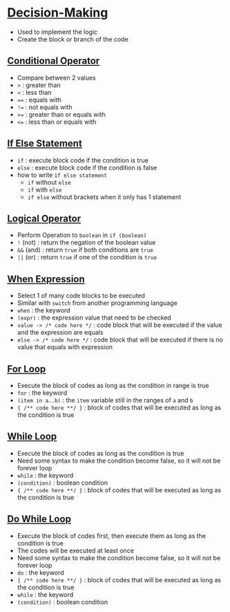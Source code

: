 # [Decision-Making](https://github.com/HidayatRivai2020/kotlin/blob/main/src/main/kotlin/decision_making)
- Used to implement the logic
- Create the block or branch of the code

## [Conditional Operator](https://github.com/HidayatRivai2020/kotlin/blob/main/src/main/kotlin/operation/ConditionalOperator.kt)
- Compare between 2 values
- `>` : greater than
- `<` : less than
- `==` : equals with
- `!=` : not equals with
- `>=` : greater than or equals with
- `<=` : less than or equals with

## [If Else Statement](https://github.com/HidayatRivai2020/kotlin/blob/main/src/main/kotlin/operation/IfElseStatement.kt)
- `if` : execute block code if the condition is true
- `else` : execute block code if the condition is false
- how to write `if else statement`
  - `if` without `else`
  - `if` with `else`
  - `if else` without brackets when it only has 1 statement

## [Logical Operator](https://github.com/HidayatRivai2020/kotlin/blob/main/src/main/kotlin/operation/LogicalOperator.kt)
- Perform Operation to `boolean` in `if (boolean)`
- `!` (not) : return the negation of the boolean value
- `&&` (and) : return `true` if both conditions are `true`
- `||` (or) : return `true` if one of the condition is `true`

## [When Expression](https://github.com/HidayatRivai2020/kotlin/blob/main/src/main/kotlin/operation/WhenExpression.kt)
- Select 1 of many code blocks to be executed
- Similar with `switch` from another programming language
- `when` : the keyword
- `(expr)` : the expression value that need to be checked
- `value -> /* code here */` : code block that will be executed if the value and the expression are equals
- `else -> /* code here */` : code block that will be executed if there is no value that equals with expression

## [For Loop](https://github.com/HidayatRivai2020/kotlin/blob/main/src/main/kotlin/operation/ForLoop.kt)
- Execute the block of codes as long as the condition in range is true
- `for` : the keyword
- `(item in a..b)` : the `item` variable still in the ranges of `a` and `b`
- `{ /** code here **/ }` : block of codes that will be executed as long as the condition is true 

## [While Loop](https://github.com/HidayatRivai2020/kotlin/blob/main/src/main/kotlin/operation/WhileLoop.kt)
- Execute the block of codes as long as the condition is true
- Need some syntax to make the condition become false, so it will not be forever loop
- `while` : the keyword
- `(condition)` : boolean condition
- `{ /** code here **/ }` : block of codes that will be executed as long as the condition is true 

## [Do While Loop](https://github.com/HidayatRivai2020/kotlin/blob/main/src/main/kotlin/operation/DoWhileLoop.kt)
- Execute the block of codes first, then execute them as long as the condition is true
- The codes will be executed at least once
- Need some syntax to make the condition become false, so it will not be forever loop
- `do` : the keyword
- `{ /** code here **/ }` : block of codes that will be executed as long as the condition is true
- `while` : the keyword
- `(condition)` : boolean condition
